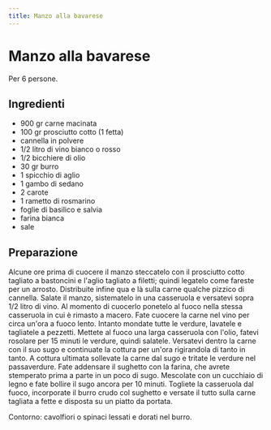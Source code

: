 ```yaml
---
title: Manzo alla bavarese
---
```

# Manzo alla bavarese

Per 6 persone.

## Ingredienti

- 900 gr carne macinata
- 100 gr prosciutto cotto (1 fetta)
- cannella in polvere
- 1/2 litro di vino bianco o rosso
- 1/2 bicchiere di olio
- 30 gr burro
- 1 spicchio di aglio
- 1 gambo di sedano
- 2 carote
- 1 rametto di rosmarino
- foglie di basilico e salvia
- farina bianca
- sale

## Preparazione

Alcune ore prima di cuocere il manzo steccatelo con il prosciutto cotto tagliato a bastoncini e l'aglio tagliato a filetti; quindi legatelo come fareste per un arrosto. Distribuite infine qua e là sulla carne qualche pizzico di cannella. Salate il manzo, sistematelo in una casseruola e versatevi sopra 1/2 litro di vino. Al momento di cuocerlo ponetelo al fuoco nella stessa casseruola in cui è rimasto a macero.
Fate cuocere la carne nel vino per circa un'ora a fuoco lento. Intanto mondate tutte le verdure, lavatele e tagliatele a pezzetti. Mettete al fuoco una larga casseruola con l'olio, fatevi rosolare per 15 minuti le verdure, quindi salatele. Versatevi dentro la carne con il suo sugo e continuate la cottura per un'ora rigirandola di tanto in tanto. A cottura ultimata sollevate la carne dal sugo e tritate le verdure nel passaverdure. 
Fate addensare il sughetto con la farina, che avrete stemperato prima a parte in un poco di sugo. Mescolate con un cucchiaio di legno e fate bollire il sugo ancora per 10 minuti. Togliete la casseruola dal fuoco, incorporate il burro crudo col sughetto e versate il tutto sulla carne tagliata a fette e disposta su un piatto da portata.

Contorno: cavolfiori o spinaci lessati e dorati nel burro.
